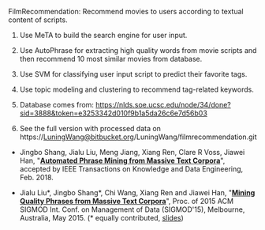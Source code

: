 FilmRecommendation: Recommend movies to users according to textual content of scripts.

1. Use MeTA to build the search engine for user input.

2. Use AutoPhrase for extracting high quality words from movie scripts and then recommend 10 most similar movies from database.

3. Use SVM for classifying user input script to predict their favorite tags.

4. Use topic modeling and clustering to recommend tag-related keywords.

5. Database comes from: https://nlds.soe.ucsc.edu/node/34/done?sid=3888&token=e3253342d010f9b1a5da26c6e7d56b03

6. See the full version with processed data on https://LuningWang@bitbucket.org/LuningWang/filmrecommendation.git

*   Jingbo Shang, Jialu Liu, Meng Jiang, Xiang Ren, Clare R Voss, Jiawei Han, "**[Automated Phrase Mining from Massive Text Corpora](https://arxiv.org/abs/1702.04457)**", accepted by IEEE Transactions on Knowledge and Data Engineering, Feb. 2018.

*   Jialu Liu\*, Jingbo Shang\*, Chi Wang, Xiang Ren and Jiawei Han, "**[Mining Quality Phrases from Massive Text Corpora](http://hanj.cs.illinois.edu/pdf/sigmod15_jliu.pdf)**", Proc. of 2015 ACM SIGMOD Int. Conf. on Management of Data (SIGMOD'15), Melbourne, Australia, May 2015. (\* equally contributed, [slides](https://www.microsoft.com/en-us/research/wp-content/uploads/2016/02/sigmod15SegPhrase.pdf))
